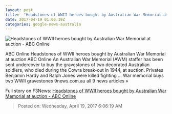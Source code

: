 ```yaml
---
layout: post
title:  "Headstones of WWII heroes bought by Australian War Memorial at auction - ABC Online"
date: 2017-04-19 01:06:19Z
categories: google-news-australia
---
```


![Headstones of WWII heroes bought by Australian War Memorial at auction - ABC Online](http://www.abc.net.au/news/image/8453710-1x1-700x700.jpg)

ABC Online Headstones of WWII heroes bought by Australian War Memorial at auction ABC Online An Australian War Memorial (AWM) staffer has been sent undercover to buy the gravestones of two decorated Australian soldiers, who died during the Cowra break-out in 1944, at auction. Privates Benjamin Hardy and Ralph Jones were killed fighting ... War memorial buys two WWII gravestones 9news.com.au all 9 news articles »


Full story on F3News: [Headstones of WWII heroes bought by Australian War Memorial at auction - ABC Online](http://www.f3nws.com/n/bPMneF)

> Posted on: Wednesday, April 19, 2017 6:06:19 AM
